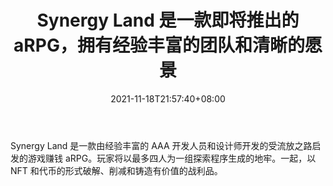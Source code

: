 ﻿---
title: "Synergy Land 是一款即将推出的 aRPG，拥有经验丰富的团队和清晰的愿景"
date: 2021-11-18T21:57:40+08:00
lastmod: 2021-11-18T16:45:40+08:00
draft: false
authors: ["Elizabeth"]
description: "Synergy Land 是一款由经验丰富的 AAA 开发人员和设计师开发的受流放之路启发的游戏赚钱 aRPG。玩家将以最多四人为一组探索程序生成的地牢。一起，以 NFT 和代币的形式破解、削减和铸造有价值的战利品。"
featuredImage: "synergy-land-is-an-upcoming-arpg-with-an-experienced-team-and-clear-vision.png"
tags: ["Strategy Game","策略游戏","Play to Earn"]
categories: ["news"]
news: ["策略游戏"]
weight: 
lightgallery: true
pinned: false
recommend: false
recommend1: false
---

Synergy Land 是一款由经验丰富的 AAA 开发人员和设计师开发的受流放之路启发的游戏赚钱 aRPG。玩家将以最多四人为一组探索程序生成的地牢。一起，以 NFT 和代币的形式破解、削减和铸造有价值的战利品。

<!--more-->

